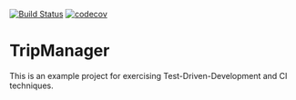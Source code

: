 [![Build Status](https://travis-ci.org/666marcin/tripManagerD.svg?branch=master)](https://travis-ci.org/666marcin/tripManagerD) [![codecov](https://codecov.io/gh/666marcin/tripManagerD/branch/master/graph/badge.svg)](https://codecov.io/gh/666marcin/tripManagerD)

# TripManager
This is an example project for exercising Test-Driven-Development and CI techniques.
